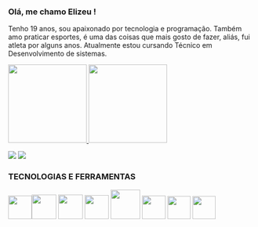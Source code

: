 ### Olá, me chamo Elizeu ! 

Tenho 19 anos, sou apaixonado por tecnologia e programação. Também amo praticar esportes, é uma das coisas que mais gosto de fazer, aliás, fui atleta por alguns anos.   Atualmente estou cursando Técnico em Desenvolvimento de sistemas.

<div>
<a href="https://github.com/elifretascode">
<img height="160em" src="https://github-readme-stats.vercel.app/api/top-langs/?username=elifreitascode&layout=compact&langs_count=7&theme=vue-dark"/>
<img height="160em" src="https://github-readme-stats.vercel.app/api?username=elifreitascode&show_icons=true&theme=vue-dark"/>
</div>
<div>
	
<a href = "mailto:elizeferreiradefreitas@gmail.com"><img src="https://img.shields.io/badge/Gmail-D14836?style=for-the-badge&logo=gmail&logoColor=white" target="_blank"></a>
<a href="https://www.linkedin.com/in/elizeu-ffreitas" target="_blank"><img src="https://img.shields.io/badge/-LinkedIn-%230077B5?style=for-the-badge&logo=linkedin&logoColor=white" target="_blank"></a>   
</div>

 ### TECNOLOGIAS E FERRAMENTAS
 <img src="https://cdn.jsdelivr.net/gh/devicons/devicon@latest/icons/csharp/csharp-original.svg" width="48px" /><img src="https://cdn.jsdelivr.net/gh/devicons/devicon/icons/java/java-original.svg" width="50px" />
<img src="https://cdn.jsdelivr.net/gh/devicons/devicon/icons/python/python-original.svg" width="50px" />
	    <img src="https://cdn.jsdelivr.net/gh/devicons/devicon/icons/javascript/javascript-plain.svg" width="49px"/>
            <img src="https://cdn.jsdelivr.net/gh/devicons/devicon/icons/mysql/mysql-original-wordmark.svg" width="60px" />
            <img src="https://cdn.jsdelivr.net/gh/devicons/devicon/icons/html5/html5-original.svg" width="48px"/>
            <img src="https://cdn.jsdelivr.net/gh/devicons/devicon/icons/css3/css3-original.svg" width="47px" />
            <img src="https://cdn.jsdelivr.net/gh/devicons/devicon/icons/git/git-original.svg" width="47px"/>
          
          
          
          
 


       

          
